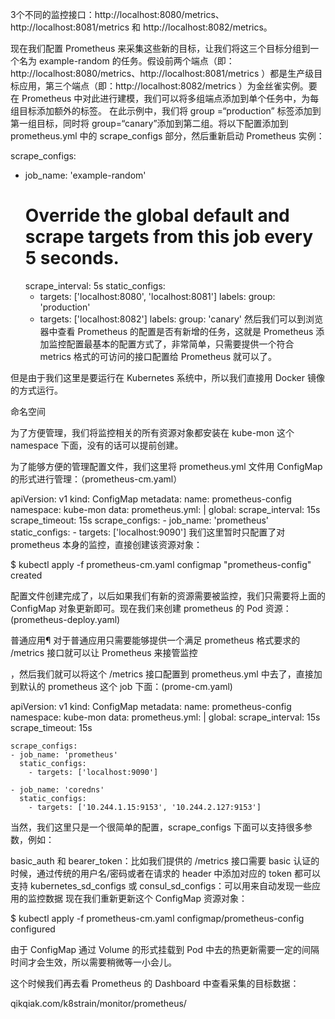 3个不同的监控接口：http://localhost:8080/metrics、http://localhost:8081/metrics 和 http://localhost:8082/metrics。

现在我们配置 Prometheus 来采集这些新的目标，让我们将这三个目标分组到一个名为 example-random 的任务。假设前两个端点（即：http://localhost:8080/metrics、http://localhost:8081/metrics ）都是生产级目标应用，第三个端点（即：http://localhost:8082/metrics ）为金丝雀实例。要在 Prometheus 中对此进行建模，我们可以将多组端点添加到单个任务中，为每组目标添加额外的标签。 在此示例中，我们将 group =“production” 标签添加到第一组目标，同时将 group=“canary”添加到第二组。将以下配置添加到 prometheus.yml 中的 scrape_configs 部分，然后重新启动 Prometheus 实例：


scrape_configs:
  - job_name: 'example-random'
    # Override the global default and scrape targets from this job every 5 seconds.
    scrape_interval: 5s
    static_configs:
      - targets: ['localhost:8080', 'localhost:8081']
        labels:
          group: 'production'
      - targets: ['localhost:8082']
        labels:
          group: 'canary'
然后我们可以到浏览器中查看 Prometheus 的配置是否有新增的任务，这就是 Prometheus 添加监控配置最基本的配置方式了，非常简单，只需要提供一个符合 metrics 格式的可访问的接口配置给 Prometheus 就可以了。

但是由于我们这里是要运行在 Kubernetes 系统中，所以我们直接用 Docker 镜像的方式运行。

命名空间

为了方便管理，我们将监控相关的所有资源对象都安装在 kube-mon 这个 namespace 下面，没有的话可以提前创建。

为了能够方便的管理配置文件，我们这里将 prometheus.yml 文件用 ConfigMap 的形式进行管理：（prometheus-cm.yaml）


apiVersion: v1
kind: ConfigMap
metadata:
  name: prometheus-config
  namespace: kube-mon
data:
  prometheus.yml: |
    global:
      scrape_interval: 15s
      scrape_timeout: 15s
    scrape_configs:
    - job_name: 'prometheus'
      static_configs:
      - targets: ['localhost:9090']
我们这里暂时只配置了对 prometheus 本身的监控，直接创建该资源对象：


$ kubectl apply -f prometheus-cm.yaml
configmap "prometheus-config" created


配置文件创建完成了，以后如果我们有新的资源需要被监控，我们只需要将上面的 ConfigMap 对象更新即可。现在我们来创建 prometheus 的 Pod 资源：(prometheus-deploy.yaml)


普通应用¶
对于普通应用只需要能够提供一个满足 prometheus 格式要求的 /metrics 接口就可以让 Prometheus 来接管监控

，然后我们就可以将这个 /metrics 接口配置到 prometheus.yml 中去了，直接加到默认的 prometheus 这个 job 下面：(prome-cm.yaml)


apiVersion: v1
kind: ConfigMap
metadata:
  name: prometheus-config
  namespace: kube-mon
data:
  prometheus.yml: |
    global:
      scrape_interval: 15s
      scrape_timeout: 15s

    scrape_configs:
    - job_name: 'prometheus'
      static_configs:
        - targets: ['localhost:9090']

    - job_name: 'coredns'
      static_configs:
        - targets: ['10.244.1.15:9153', '10.244.2.127:9153']
当然，我们这里只是一个很简单的配置，scrape_configs 下面可以支持很多参数，例如：

basic_auth 和 bearer_token：比如我们提供的 /metrics 接口需要 basic 认证的时候，通过传统的用户名/密码或者在请求的 header 中添加对应的 token 都可以支持
kubernetes_sd_configs 或 consul_sd_configs：可以用来自动发现一些应用的监控数据
现在我们重新更新这个 ConfigMap 资源对象：


$ kubectl apply -f prometheus-cm.yaml
configmap/prometheus-config configured

由于 ConfigMap 通过 Volume 的形式挂载到 Pod 中去的热更新需要一定的间隔时间才会生效，所以需要稍微等一小会儿。

这个时候我们再去看 Prometheus 的 Dashboard 中查看采集的目标数据：

qikqiak.com/k8strain/monitor/prometheus/